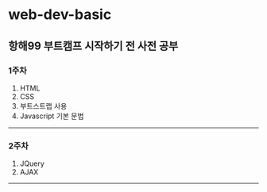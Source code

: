 # web-dev-basic

## 항해99 부트캠프 시작하기 전 사전 공부
### 1주차
1. HTML
2. CSS
3. 부트스트랩 사용
4. Javascript 기본 문법
----------------
### 2주차
1. JQuery
2. AJAX
----------------
